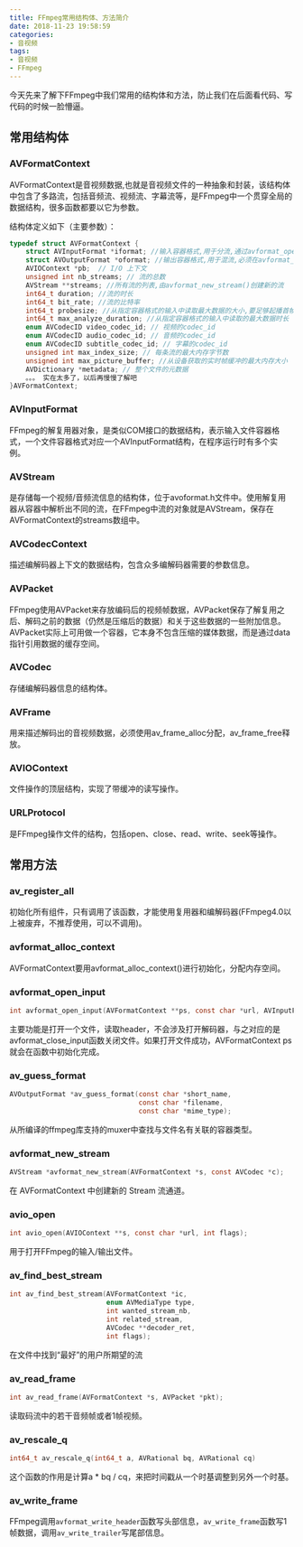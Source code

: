 ```yaml
---
title: FFmpeg常用结构体、方法简介
date: 2018-11-23 19:58:59
categories: 
- 音视频
tags:
- 音视频
- FFmpeg
---
```




今天先来了解下FFmpeg中我们常用的结构体和方法，防止我们在后面看代码、写代码的时候一脸懵逼。

## 常用结构体

### AVFormatContext

AVFormatContext是音视频数据,也就是音视频文件的一种抽象和封装，该结构体中包含了多路流，包括音频流、视频流、字幕流等，是FFmpeg中一个贯穿全局的数据结构，很多函数都要以它为参数。 

结构体定义如下（主要参数）：

```c
typedef struct AVFormatContext {
    struct AVInputFormat *iformat; //输入容器格式,用于分流,通过avformat_open_input()设置
    struct AVOutputFormat *oformat; //输出容器格式,用于混流,必须在avformat_write_header()调用前设置
    AVIOContext *pb;  // I/O 上下文
    unsigned int nb_streams; // 流的总数
    AVStream **streams; //所有流的列表,由avformat_new_stream()创建新的流
    int64_t duration; //流的时长
    int64_t bit_rate; //流的比特率
    int64_t probesize; //从指定容器格式的输入中读取最大数据的大小,要足够起播首帧画面
    int64_t max_analyze_duration; //从指定容器格式的输入中读取的最大数据时长
    enum AVCodecID video_codec_id; // 视频的codec_id
    enum AVCodecID audio_codec_id; // 音频的codec_id
    enum AVCodecID subtitle_codec_id; // 字幕的codec_id
    unsigned int max_index_size; // 每条流的最大内存字节数
    unsigned int max_picture_buffer; //从设备获取的实时帧缓冲的最大内存大小
    AVDictionary *metadata; // 整个文件的元数据
    。。。 实在太多了，以后再慢慢了解吧
}AVFormatContext;
```



### AVInputFormat

FFmpeg的解复用器对象，是类似COM接口的数据结构，表示输入文件容器格式，一个文件容器格式对应一个AVInputFormat结构，在程序运行时有多个实例。

### AVStream

是存储每一个视频/音频流信息的结构体，位于avoformat.h文件中。使用解复用器从容器中解析出不同的流，在FFmpeg中流的对象就是AVStream，保存在AVFormatContext的streams数组中。

### AVCodecContext

描述编解码器上下文的数据结构，包含众多编解码器需要的参数信息。

### AVPacket

FFmpeg使用AVPacket来存放编码后的视频帧数据，AVPacket保存了解复用之后、解码之前的数据（仍然是压缩后的数据）和关于这些数据的一些附加信息。AVPacket实际上可用做一个容器，它本身不包含压缩的媒体数据，而是通过data指针引用数据的缓存空间。

### AVCodec

存储编解码器信息的结构体。

### AVFrame

用来描述解码出的音视频数据，必须使用av_frame_alloc分配，av_frame_free释放。

### AVIOContext

文件操作的顶层结构，实现了带缓冲的读写操作。

### URLProtocol

是FFmpeg操作文件的结构，包括open、close、read、write、seek等操作。



## 常用方法

### av_register_all 

初始化所有组件，只有调用了该函数，才能使用复用器和编解码器(FFmpeg4.0以上被废弃，不推荐使用，可以不调用)。



### avformat_alloc_context

AVFormatContext要用avformat_alloc_context()进行初始化，分配内存空间。



### avformat_open_input

```C
int avformat_open_input(AVFormatContext **ps, const char *url, AVInputFormat *fmt, AVDictionary **options);
```

主要功能是打开一个文件，读取header，不会涉及打开解码器，与之对应的是avformat_close_input函数关闭文件。如果打开文件成功，AVFormatContext  ps就会在函数中初始化完成。



### av_guess_format

```C
AVOutputFormat *av_guess_format(const char *short_name,
                                const char *filename,
                                const char *mime_type);
```



从所编译的ffmpeg库支持的muxer中查找与文件名有关联的容器类型。



### avformat_new_stream

```C
AVStream *avformat_new_stream(AVFormatContext *s, const AVCodec *c);
```

在 AVFormatContext 中创建新的 Stream 流通道。



### avio_open

```C
int avio_open(AVIOContext **s, const char *url, int flags);
```

用于打开FFmpeg的输入/输出文件。



### av_find_best_stream

```C
int av_find_best_stream(AVFormatContext *ic,
                        enum AVMediaType type,
                        int wanted_stream_nb,
                        int related_stream,
                        AVCodec **decoder_ret,
                        int flags);
```

在文件中找到“最好”的用户所期望的流

### av_read_frame

```C
int av_read_frame(AVFormatContext *s, AVPacket *pkt);
```

读取码流中的若干音频帧或者1帧视频。

### av_rescale_q

```C
int64_t av_rescale_q(int64_t a, AVRational bq, AVRational cq)
```

这个函数的作用是计算a * bq / cq，来把时间戳从一个时基调整到另外一个时基。

### av_write_frame

FFmpeg调用`avformat_write_header`函数写头部信息，`av_write_frame`函数写1帧数据，调用`av_write_trailer`写尾部信息。



